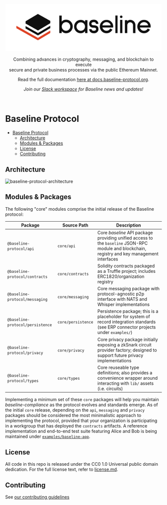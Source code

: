 <div align="center">
  <img alt="Baseline" src="docs/assets/baseline-logo/Web/examples/PNGs/horizontal/baselineHorizontal-Logo-FullColor.png" />
  <p>
    Combining advances in cryptography, messaging, and blockchain to execute
    <br/>
    secure and private business processes via the public Ethereum Mainnet.
  </p>
  Read the full documentation <a href="https://docs.baseline-protocol.org">here at docs.baseline-protocol.org</a>.
  <p>
    <em>Join our <a href="https://communityinviter.com/apps/ethereum-baseline/join-us">Slack workspace</a> for Baseline news and updates!</em>
  </p>
  <br/>
</div>

# Baseline Protocol
<!--
<img src="https://img.shields.io/badge/baseline-mail%40list-blue" href="https://lists.oasis-open-projects.org/g/baseline">
<img src="https://img.shields.io/badge/baseline-protocol-blueviolet" href="https://docs.baseline-protocol.org/">
-->

- [Baseline Protocol](#baseline-protocol)
  - [Architecture](#architecture)
  - [Modules & Packages](#modules---packages)
  - [License](#license)
  - [Contributing](#contributing)

## Architecture

![baseline-protocol-architecture](https://user-images.githubusercontent.com/161261/86484557-79504f00-bd24-11ea-8edb-d665cb55db20.png)

## Modules & Packages

The following "core" modules comprise the initial release of the Baseline
protocol:

| Package                          | Source Path        | Description                                                                                                                                   |
| -------------------------------- | ------------------ | --------------------------------------------------------------------------------------------------------------------------------------------- |
| `@baseline-protocol/api`         | `core/api`         | Core _baseline_ API package providing unified access to the `baseline` JSON-RPC module and blockchain, registry and key management interfaces |
| `@baseline-protocol/contracts`   | `core/contracts`   | Solidity contracts packaged as a Truffle project; includes ERC1820/organization registry                                                      |
| `@baseline-protocol/messaging`   | `core/messaging`   | Core messaging package with protocol-agnostic p2p interface with NATS and Whisper implementations                                             |
| `@baseline-protocol/persistence` | `core/persistence` | Persistence package; this is a placeholder for system of record integration standards (see ERP connector projects under `examples/`)          |
| `@baseline-protocol/privacy`     | `core/privacy`     | Core privacy package initially exposing a zkSnark circuit provider factory; designed to support future privacy implementations                |
| `@baseline-protocol/types`       | `core/types`       | Core reuseable type definitions; also provides a convenience wrapper around interacting with `lib/` assets (i.e. circuits)                    |

Implementing a minimum set of these `core` packages will help you maintain
_baseline-compliance_ as the protocol evolves and standards emerge. As of the
initial `core` release, depending on the `api`, `messaging` and `privacy`
packages should be considered the most minimalistic approach to implementing the
protocol, provided that your organization is participating in a workgroup that
has deployed the `contracts` artifacts. A reference implementation and
end-to-end test suite featuring Alice and Bob is being maintained under
[`examples/baseline-app`](examples/baseline-app).

## License

All code in this repo is released under the CC0 1.0 Universal public domain
dedication. For the full license text, refer to [license.md](license.md).

## Contributing

See [our contributing guidelines](CONTRIBUTING.md)
